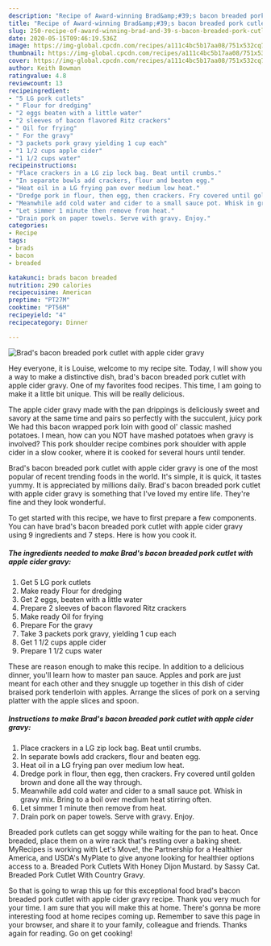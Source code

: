 ```yaml
---
description: "Recipe of Award-winning Brad&amp;#39;s bacon breaded pork cutlet with apple cider gravy"
title: "Recipe of Award-winning Brad&amp;#39;s bacon breaded pork cutlet with apple cider gravy"
slug: 250-recipe-of-award-winning-brad-and-39-s-bacon-breaded-pork-cutlet-with-apple-cider-gravy
date: 2020-05-15T09:46:19.536Z
image: https://img-global.cpcdn.com/recipes/a111c4bc5b17aa08/751x532cq70/brads-bacon-breaded-pork-cutlet-with-apple-cider-gravy-recipe-main-photo.jpg
thumbnail: https://img-global.cpcdn.com/recipes/a111c4bc5b17aa08/751x532cq70/brads-bacon-breaded-pork-cutlet-with-apple-cider-gravy-recipe-main-photo.jpg
cover: https://img-global.cpcdn.com/recipes/a111c4bc5b17aa08/751x532cq70/brads-bacon-breaded-pork-cutlet-with-apple-cider-gravy-recipe-main-photo.jpg
author: Keith Bowman
ratingvalue: 4.8
reviewcount: 13
recipeingredient:
- "5 LG pork cutlets"
- " Flour for dredging"
- "2 eggs beaten with a little water"
- "2 sleeves of bacon flavored Ritz crackers"
- " Oil for frying"
- " For the gravy"
- "3 packets pork gravy yielding 1 cup each"
- "1 1/2 cups apple cider"
- "1 1/2 cups water"
recipeinstructions:
- "Place crackers in a LG zip lock bag. Beat until crumbs."
- "In separate bowls add crackers, flour and beaten egg."
- "Heat oil in a LG frying pan over medium low heat."
- "Dredge pork in flour, then egg, then crackers. Fry covered until golden brown and done all the way through."
- "Meanwhile add cold water and cider to a small sauce pot. Whisk in gravy mix. Bring to a boil over medium heat stirring often."
- "Let simmer 1 minute then remove from heat."
- "Drain pork on paper towels. Serve with gravy. Enjoy."
categories:
- Recipe
tags:
- brads
- bacon
- breaded

katakunci: brads bacon breaded 
nutrition: 290 calories
recipecuisine: American
preptime: "PT27M"
cooktime: "PT56M"
recipeyield: "4"
recipecategory: Dinner

---
```



![Brad&#39;s bacon breaded pork cutlet with apple cider gravy](https://img-global.cpcdn.com/recipes/a111c4bc5b17aa08/751x532cq70/brads-bacon-breaded-pork-cutlet-with-apple-cider-gravy-recipe-main-photo.jpg)

Hey everyone, it is Louise, welcome to my recipe site. Today, I will show you a way to make a distinctive dish, brad&#39;s bacon breaded pork cutlet with apple cider gravy. One of my favorites food recipes. This time, I am going to make it a little bit unique. This will be really delicious.

The apple cider gravy made with the pan drippings is deliciously sweet and savory at the same time and pairs so perfectly with the succulent, juicy pork We had this bacon wrapped pork loin with good ol&#39; classic mashed potatoes. I mean, how can you NOT have mashed potatoes when gravy is involved? This pork shoulder recipe combines pork shoulder with apple cider in a slow cooker, where it is cooked for several hours until tender.

Brad&#39;s bacon breaded pork cutlet with apple cider gravy is one of the most popular of recent trending foods in the world. It's simple, it is quick, it tastes yummy. It is appreciated by millions daily. Brad&#39;s bacon breaded pork cutlet with apple cider gravy is something that I've loved my entire life. They're fine and they look wonderful.


To get started with this recipe, we have to first prepare a few components. You can have brad&#39;s bacon breaded pork cutlet with apple cider gravy using 9 ingredients and 7 steps. Here is how you cook it.

##### The ingredients needed to make Brad&#39;s bacon breaded pork cutlet with apple cider gravy:

1. Get 5 LG pork cutlets
1. Make ready  Flour for dredging
1. Get 2 eggs, beaten with a little water
1. Prepare 2 sleeves of bacon flavored Ritz crackers
1. Make ready  Oil for frying
1. Prepare  For the gravy
1. Take 3 packets pork gravy, yielding 1 cup each
1. Get 1 1/2 cups apple cider
1. Prepare 1 1/2 cups water


These are reason enough to make this recipe. In addition to a delicious dinner, you&#39;ll learn how to master pan sauce. Apples and pork are just meant for each other and they snuggle up together in this dish of cider braised pork tenderloin with apples. Arrange the slices of pork on a serving platter with the apple slices and spoon. 

##### Instructions to make Brad&#39;s bacon breaded pork cutlet with apple cider gravy:

1. Place crackers in a LG zip lock bag. Beat until crumbs.
1. In separate bowls add crackers, flour and beaten egg.
1. Heat oil in a LG frying pan over medium low heat.
1. Dredge pork in flour, then egg, then crackers. Fry covered until golden brown and done all the way through.
1. Meanwhile add cold water and cider to a small sauce pot. Whisk in gravy mix. Bring to a boil over medium heat stirring often.
1. Let simmer 1 minute then remove from heat.
1. Drain pork on paper towels. Serve with gravy. Enjoy.


Breaded pork cutlets can get soggy while waiting for the pan to heat. Once breaded, place them on a wire rack that&#39;s resting over a baking sheet. MyRecipes is working with Let&#39;s Move!, the Partnership for a Healthier America, and USDA&#39;s MyPlate to give anyone looking for healthier options access to a. Breaded Pork Cutlets With Honey Dijon Mustard. by Sassy Cat. Breaded Pork Cutlet With Country Gravy. 

So that is going to wrap this up for this exceptional food brad&#39;s bacon breaded pork cutlet with apple cider gravy recipe. Thank you very much for your time. I am sure that you will make this at home. There's gonna be more interesting food at home recipes coming up. Remember to save this page in your browser, and share it to your family, colleague and friends. Thanks again for reading. Go on get cooking!
